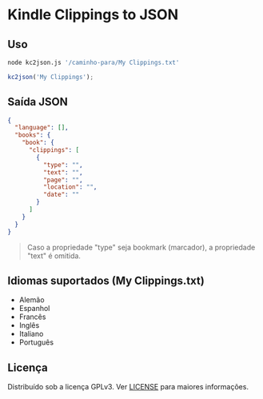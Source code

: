 # Kindle Clippings to JSON

## Uso
```bash
node kc2json.js '/caminho-para/My Clippings.txt'
```
```javascript
kc2json('My Clippings');
```
## Saída JSON
```json
{
  "language": [],
  "books": {
    "book": {
      "clippings": [
        {
          "type": "",
          "text": "",
          "page": "",
          "location": "",
          "date": ""
        }
      ]
    }
  }
}
```
> Caso a propriedade "type" seja bookmark (marcador), a propriedade "text" é omitida.

## Idiomas suportados (My Clippings.txt)
- Alemão
- Espanhol
- Francês
- Inglês
- Italiano
- Português

## Licença
Distribuído sob a licença GPLv3. Ver [LICENSE](https://github.com/juscelinodjj/kc2json/blob/main/LICENSE) para maiores informações.